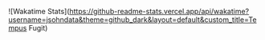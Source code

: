![Wakatime Stats](https://github-readme-stats.vercel.app/api/wakatime?username=jsohndata&theme=github_dark&layout=default&custom_title=Tempus Fugit)
